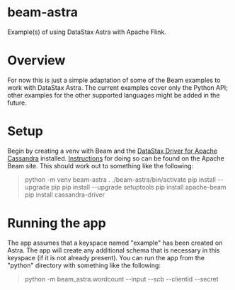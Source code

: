 # beam-astra
Example(s) of using DataStax Astra with Apache Flink.

# Overview

For now this is just a simple adaptation of some of the Beam examples to work with DataStax Astra.  The current examples cover only the Python API; other examples for the other supported languages might be added in the future.

# Setup

Begin by creating a venv with Beam and the [DataStax Driver for Apache Cassandra](https://github.com/datastax/python-driver) installed.  [Instructions](https://beam.apache.org/get-started/quickstart-py/) for doing so can be found on the Apache Beam site.  This should work out to something like the following:

> python -m venv beam-astra
> . ./beam-astra/bin/activate
> pip install --upgrade pip
> pip install --upgrade setuptools
> pip install apache-beam
> pip install cassandra-driver

# Running the app

The app assumes that a keyspace named "example" has been created on Astra.  The app will create any additional schema that is necessary in this keyspace (if it is not already present).  You can run the app from the "python" directory with something like the following:

> python -m beam_astra.wordcount --input <path to input file> --scb <path to Astra SCB> --clientid <Astra clientid> --secret <Astra secret>

